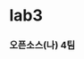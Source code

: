 # lab3
### 오픈소스(나) 4팀

[피그마 디자인+상호작용]: https://www.figma.com/file/adZOegZ7YU9JiGa4bMoe5s/%EC%98%A4%ED%94%88%EC%86%8C%EC%8A%A4-%EC%A3%BC%EC%B0%A8%EC%9E%A5-%EC%95%B1-%22%EB%8C%80%EB%8B%A4%22?node-id=0%3A1
